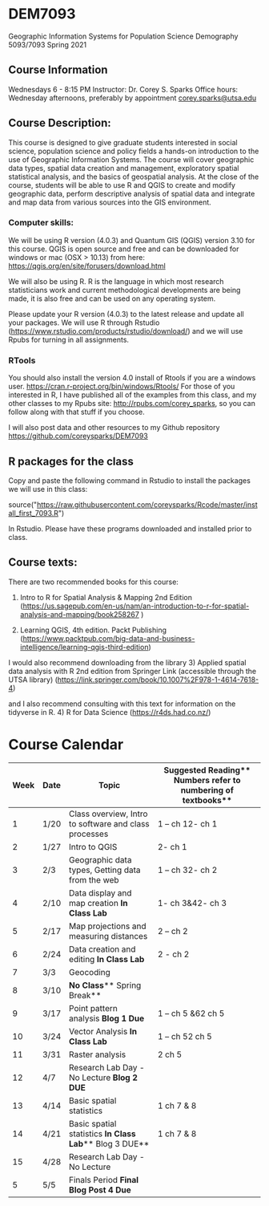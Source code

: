 # DEM7093
Geographic Information Systems for Population Science
Demography 5093/7093
Spring 2021

## Course Information
Wednesdays 6 - 8:15 PM
Instructor: Dr. Corey S. Sparks
Office hours:  Wednesday afternoons, preferably by appointment
corey.sparks@utsa.edu

## Course Description:
This course is designed to give graduate students interested in social science, population science and policy fields a hands-on introduction to the use of Geographic Information Systems.  The course will cover geographic data types, spatial data creation and management, exploratory spatial statistical analysis, and the basics of geospatial analysis.  At the close of the course, students will be able to use R and QGIS to create and modify geographic data, perform descriptive analysis of spatial data and integrate and map data from various sources into the GIS environment.  

### Computer skills:
We will be using R version (4.0.3) and Quantum GIS (QGIS) version 3.10 for this course.  QGIS is open source and free and can be downloaded for windows or mac (OSX > 10.13) from here:
https://qgis.org/en/site/forusers/download.html 

We will also be using R. R is the language in which most research statisticians work and current methodological developments are being made, it is also free and can be used on any operating system. 

Please update your R version (4.0.3) to the latest release and update all your packages.
We will use R through Rstudio (https://www.rstudio.com/products/rstudio/download/) and we will use Rpubs for turning in all assignments.
### RTools
You should also install the version 4.0 install of Rtools if you are a windows user.
https://cran.r-project.org/bin/windows/Rtools/
For those of you interested in R, I have published all of the examples from this class, and my other classes to my Rpubs site: http://rpubs.com/corey_sparks, so you can follow along with that stuff if you choose.

I will also post data and other resources to my Github repository https://github.com/coreysparks/DEM7093 

## R packages for the class
Copy and paste the following command in Rstudio to install the packages we will use in this class:

source("https://raw.githubusercontent.com/coreysparks/Rcode/master/install_first_7093.R")

In Rstudio. Please have these programs downloaded and installed prior to class.

## Course texts:
There are two recommended books for this course:
1) Intro to R for Spatial Analysis & Mapping 2nd Edition
(https://us.sagepub.com/en-us/nam/an-introduction-to-r-for-spatial-analysis-and-mapping/book258267 )

2) Learning QGIS, 4th edition. Packt Publishing (https://www.packtpub.com/big-data-and-business-intelligence/learning-qgis-third-edition)

I would also recommend downloading from the library
3) Applied spatial data analysis with R 2nd edition from Springer Link (accessible through the UTSA library) (https://link.springer.com/book/10.1007%2F978-1-4614-7618-4) 

and I also recommend consulting with this text for information on the tidyverse in R.
4) R for Data Science
(https://r4ds.had.co.nz/) 

# Course Calendar
| **Week** | **Date** | **Topic** | **Suggested Reading**** Numbers refer to numbering of textbooks** |
| --- | --- | --- | --- |
| 1 | 1/20 | Class overview, Intro to software and class processes | 1 – ch 12- ch 1 |
| 2 | 1/27 | Intro to QGIS | 2- ch 1 |
| 3 | 2/3 | Geographic data types, Getting data from the web | 1 – ch 32- ch 2 |
| 4 | 2/10 | Data display and map creation **In Class Lab** | 1- ch 3&amp;42- ch 3 |
| 5 | 2/17 | Map projections and measuring distances | 2 – ch 2 |
| 6 | 2/24 | Data creation and editing **In Class Lab** | 2 - ch 2 |
| 7 | 3/3 | Geocoding | |
| 8 | 3/10 | **No Class**** Spring Break** |  |
| 9 | 3/17 | Point pattern analysis **Blog 1 Due** | 1 – ch 5 &amp;62 ch 5 |
| 10 | 3/24 | Vector Analysis **In Class Lab** | 1 – ch 52 ch 5 |
| 11 | 3/31 | Raster analysis | 2 ch 5 |
| 12 | 4/7 | Research Lab Day - No Lecture **Blog 2 DUE** |  |
| 13 | 4/14 | Basic spatial statistics | 1 ch 7 &amp; 8 |
| 14 | 4/21 | Basic spatial statistics **In Class Lab**** Blog 3 DUE** | 1 ch 7 &amp; 8 |
| 15 | 4/28 | Research Lab Day - No Lecture |  |
| 5 | 5/5 | Finals Period **Final Blog Post 4 Due** |  |
